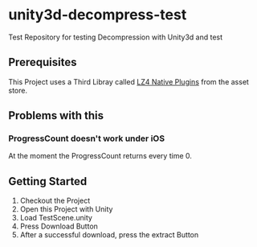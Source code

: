 # unity3d-decompress-test
Test Repository for testing Decompression with Unity3d and test

## Prerequisites
This Project uses a Third Libray called [LZ4 Native Plugins](https://www.assetstore.unity3d.com/en/#!/content/12674) from the asset store.
## Problems with this 
### ProgressCount doesn't work under iOS
At the moment the ProgressCount returns every time 0.

## Getting Started
1. Checkout the Project
2. Open this Project with Unity
3. Load TestScene.unity
4. Press Download Button
5. After a successful download, press the extract Button
